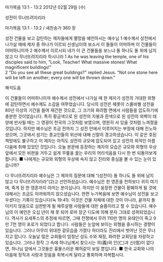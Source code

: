 마가복음 13:1 - 13:2 
2012년 02월 29일 (수)

성전이 무너뜨려지리라



마가복음 13:1 - 13:2 / 새찬송가 360 장


성전 건물을 보고 감탄하는 제자들에게 멸망을 예언하시는 예수님
1 예수께서 성전에서 나가실 때에 제자 중 하나가 이르되 선생님이여 보소서 이 돌들이 어떠하며 이 건물들이 어떠하니이까 2 예수께서 이르시되 네가 이 큰 건물들을 보느냐 돌 하나도 돌 위에 남지 않고 다 무너뜨려지리라 하시니라
1 As he was leaving the temple, one of his disciples said to him, "Look, Teacher! What massive stones! What magnificent buildings!"   
2 "Do you see all these great buildings?" replied Jesus. "Not one stone here will be left on another; every one will be thrown down."

해석도움





이 건물들이 어떠하니이까  예수께서 성전에서 나가실 때 한 제자가 성전의 거대한 외형에 감탄하면서 예수께도 소감을 여쭈었습니다. 당시의 성전은 헤롯이 스룹바벨 성전을 80년 이상의 기간을 들여 재건한 것으로, 그 크기와 화려함 면에서 사람들을 압도하기에 충분한 것이었습니다. 특히 황금색으로 된 성전의 지붕과 흰색으로 된 성전의 외벽이 태양에 반사될 때는 그 영광이 천국의 그것처럼 보였으며, 영원히 서 있을 것처럼 느껴졌을 것입니다. 하지만 예수님은 조금 전까지 그 성전 안에서 이루어지는 부정에 대해 진노하셨으며, 그곳에서 섬기는 종교인들의 위선에 대해 신랄히 경고하셨습니다. 이 같은 호된 책망에도 불구하고 이 제자는 아직도 성전의 규모에 압도되어 있고 성전의 외적인 아름다움에 취해 있었던 것입니다. 오늘 본문에 등장하는 제자의 모습은 규모와 외형의 우상 앞에서 모든 비판을 거두고 쉽게 무릎을 꿇는 우리의 어리석음을 다시 한 번 되돌아보게 합니다.
■ 나에게는 규모와 외형의 우상에 속지 않고 진리와 중심을 볼 수 있는 눈이 있습니까?

다 무너뜨려지리라  예수님은 그 제자의 질문에 대해 “(성전이) 돌 하나도 돌 위에 남지 않고 다 무너뜨려지리라”(2)고 선언하셨습니다. 예수님은 한 영혼을 천하보다 귀히 여기며, 죽게 된 한 영혼까지 아끼는 분이십니다. 하지만 이 웅장한 건물이 황폐하게 될 것에 대해서는 조금도 아까워하지 않으셨습니다. 한편 누가복음에 보면 예수님이 성전을 보고 우셨다는 기록이 있습니다(눅 19:41). 이것은 건물 자체에 대한 것이 아니라, 끝까지 돌이키지 않음으로 심판받게 될 예루살렘 사람들에 대한 슬픔이라고 할 수 있습니다. 예수님의 이 예언은 오십 년이 채 못 되어 로마 장군 디도에 의해 문자 그대로 성취되었습니다. 역사가 요세푸스의 추정에 따르면, 그때 전쟁에서 무려 110만 명의 유태인이 죽고 9만 7천 명이 포로가 되었다고 합니다. 사람들은 눈앞에 보이는 외형을 중시하는 경향이 있습니다. 그러나 아무리 위대한 겉모습을 가졌다 하더라도 진리에서 벗어난 것은 무너지고 맙니다. 오늘날 많은 교회들이 엄청난 성도 수와 재정, 화려한 교회당을 자랑하고 있습니다. 그러나 정작 그 속에 하나님께서 찾으시는 의(義)와 인(仁)과 신(信)이 없다면, 하나님 앞에서 그것들은 흉물스러운 폐허같이 보일 뿐입니다.
■ 한국 교회와 나의 마음에 정직과 사랑과 믿음을 회복시켜 달라고 통회하며 자복합시다.